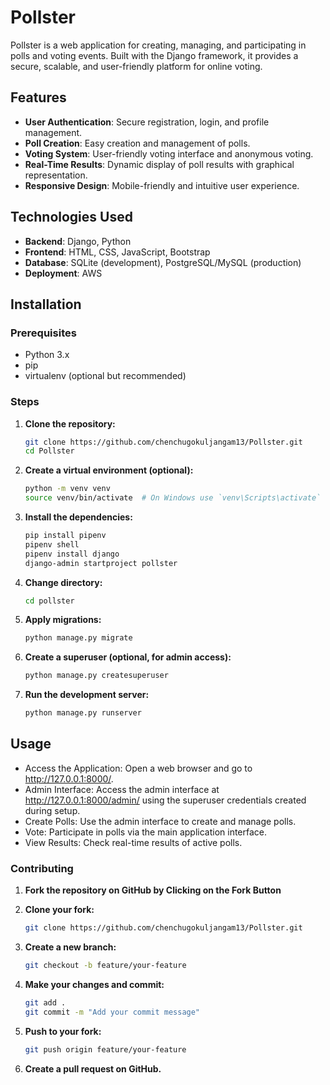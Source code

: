 # Pollster

Pollster is a web application for creating, managing, and participating in polls and voting events. Built with the Django framework, it provides a secure, scalable, and user-friendly platform for online voting.

## Features

- **User Authentication**: Secure registration, login, and profile management.
- **Poll Creation**: Easy creation and management of polls.
- **Voting System**: User-friendly voting interface and anonymous voting.
- **Real-Time Results**: Dynamic display of poll results with graphical representation.
- **Responsive Design**: Mobile-friendly and intuitive user experience.

## Technologies Used

- **Backend**: Django, Python
- **Frontend**: HTML, CSS, JavaScript, Bootstrap
- **Database**: SQLite (development), PostgreSQL/MySQL (production)
- **Deployment**: AWS

## Installation

### Prerequisites

- Python 3.x
- pip
- virtualenv (optional but recommended)

### Steps

1. **Clone the repository:**

   ```bash
   git clone https://github.com/chenchugokuljangam13/Pollster.git
   cd Pollster

2. **Create a virtual environment (optional):**
   ```bash
   python -m venv venv
   source venv/bin/activate  # On Windows use `venv\Scripts\activate`

3. **Install the dependencies:**
   ```bash
   pip install pipenv
   pipenv shell
   pipenv install django
   django-admin startproject pollster
   
4. **Change directory:**
   ```bash
   cd pollster

5. **Apply migrations:**
   ```bash
   python manage.py migrate

6. **Create a superuser (optional, for admin access):**
   ```bash
   python manage.py createsuperuser

7. **Run the development server:**
   ```bash
   python manage.py runserver

##  Usage
- Access the Application: Open a web browser and go to http://127.0.0.1:8000/.
- Admin Interface: Access the admin interface at http://127.0.0.1:8000/admin/ using the superuser credentials created during setup.
- Create Polls: Use the admin interface to create and manage polls.
- Vote: Participate in polls via the main application interface.
- View Results: Check real-time results of active polls.

### Contributing
1. **Fork the repository on GitHub by Clicking on the Fork Button**

2. **Clone your fork:**
   ```bash
   git clone https://github.com/chenchugokuljangam13/Pollster.git
3. **Create a new branch:**
   ```bash
   git checkout -b feature/your-feature

4. **Make your changes and commit:**
   ```bash
   git add .
   git commit -m "Add your commit message"

5. **Push to your fork:**
   ```bash
   git push origin feature/your-feature

6. **Create a pull request on GitHub.**
